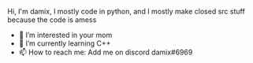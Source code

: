 Hi, I'm damix, I mostly code in python, and I mostly make closed src stuff because the code is amess
- 👀 I’m interested in your mom
- 🌱 I’m currently learning C++
- 📫 How to reach me: Add me on discord damix#6969
